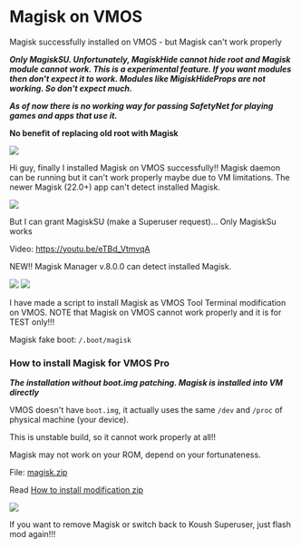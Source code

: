 # Magisk on VMOS
Magisk successfully installed on VMOS - but Magisk can't work properly

***Only MagiskSU. Unfortunately, MagiskHide cannot hide root and Magisk module cannot work. This is a experimental feature. If you want modules then don't expect it to work. Modules like MigiskHideProps are not working. So don't expect much.​***

***As of now there is no working way for passing SafetyNet for playing games and apps that use it.***

**No benefit of replacing old root with Magisk**

<img src="https://i.imgur.com/Ny1ekVY.png" />

Hi guy, finally I installed Magisk on VMOS successfully!! Magisk daemon can be running but it can't work properly maybe due to VM limitations.
The newer Magisk (22.0+) app can't detect installed Magisk. 


<img src="https://i.imgur.com/ivTWRnI.jpg" />

But I can grant MagiskSU (make a Superuser request)... Only MagiskSu works

Video: https://youtu.be/eTBd_VtmvqA

NEW!! Magisk Manager v.8.0.0 can detect installed Magisk.

<img src="https://i.imgur.com/YouSCHk.png" />
<img src="https://i.imgur.com/5dDQFRN.png" />

I have made a script to install Magisk as VMOS Tool Terminal modification on VMOS. NOTE that Magisk on VMOS cannot work properly and it is for TEST only!!!

Magisk fake boot: `/.boot/magisk`

### How to install Magisk for VMOS Pro

***The installation without boot.img patching. Magisk is installed into VM directly***

VMOS doesn't have `boot.img`, it actually uses the same `/dev` and `/proc` of physical machine (your device).

This is unstable build, so it cannot work properly at all!!

Magisk may not work on your ROM, depend on your fortunateness.

File: [magisk.zip](https://github.com/HuskyDG/Magisk-on-VMOS/releases)

Read [How to install modification zip](https://github.com/HuskyDG/VMOSPro_RootXposed_Terminal#how-to-install-a-module) 

<img src="https://i.imgur.com/P2hN7X5.png" />

If you want to remove Magisk or switch back to Koush Superuser, just flash mod again!!!
